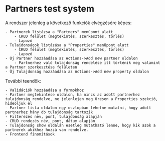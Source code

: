 # Partners test system



A rendszer jelenleg a következő funkciók elvégzésére képes:

    - Partnerek listázsa a "Partners" menüpont alatt
        - CRUD felület (megtekintés, szerkesztés, törlés)
        - Lapozó
    - Tulajdonságok listázása a "Properties" menüpont alatt
        - CRUD felület (megtekintés, szerkesztés, törlés)
        - Lapozó
    - Új Partner hozzáadása az Actions->Add new partner oldalon
        - Partnerhez való tulajdonság rendelése itt történik meg valamint a Partner szerkesztése felületen
    - Új Tulajdonság hozzáadása az Actions->Add new property oldalon

További teendők:

    - Validációk hozzáadása a formokhoz
    - Partner megtekintése oldalon, ha nincs az adott partnerhez tulajdonság rendelve, ne jelenlejen meg üresen a Properties szekció, hideoljuk el
    - Partner lista oldalon egy oszlopban lehetne mutatni, hogy adott partnerhez hány db tulajdonság tartozik
    - Filterezés név, pont, tulajdonság alapján
    - CRUD rendezés név, pont, dátum alapján
    - Tulajdonság show oldalán esetleg mutatható lenne, hogy kik azok a partnerek akikhez hozzá van rendelve.
    - Frontend finomítások
